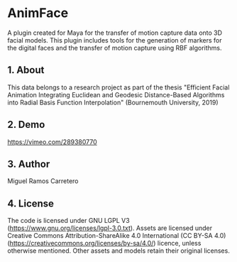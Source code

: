 # AnimFace
A plugin created for Maya for the transfer of motion capture data onto 3D facial models. This plugin includes tools for the generation of markers for the digital faces and the transfer of motion capture using RBF algorithms.

## 1. About

This data belongs to a research project as part of the thesis "Efficient Facial Animation Integrating Euclidean and Geodesic Distance-Based Algorithms into Radial Basis Function Interpolation"
(Bournemouth University, 2019)

## 2. Demo 
https://vimeo.com/289380770

## 3. Author
Miguel Ramos Carretero

## 4. License 

The code is licensed under GNU LGPL V3 (https://www.gnu.org/licenses/lgpl-3.0.txt). Assets are licensed under Creative Commons Attribution-ShareAlike 4.0 International (CC BY-SA 4.0)(https://creativecommons.org/licenses/by-sa/4.0/) licence, unless otherwise mentioned. Other assets and models retain their original licenses.

